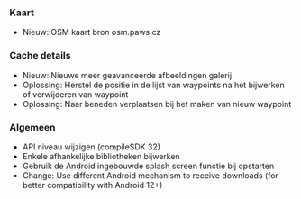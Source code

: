 ### Kaart
- Nieuw: OSM kaart bron osm.paws.cz

### Cache details
- Nieuw: Nieuwe meer geavanceerde afbeeldingen galerij
- Oplossing: Herstel de positie in de lijst van waypoints na het bijwerken of verwijderen van waypoint
- Oplossing: Naar beneden verplaatsen bij het maken van nieuw waypoint

### Algemeen
- API niveau wijzigen (compileSDK 32)
- Enkele afhankelijke bibliotheken bijwerken
- Gebruik de Android ingebouwde splash screen functie bij opstarten
- Change: Use different Android mechanism to receive downloads (for better compatibility with Android 12+)
